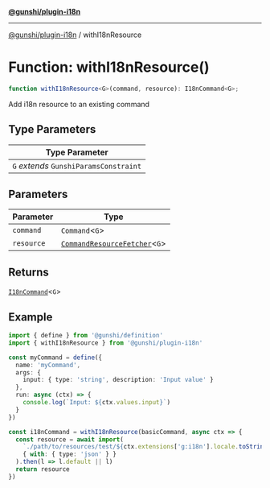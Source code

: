 [**@gunshi/plugin-i18n**](../index.md)

***

[@gunshi/plugin-i18n](../index.md) / withI18nResource

# Function: withI18nResource()

```ts
function withI18nResource<G>(command, resource): I18nCommand<G>;
```

Add i18n resource to an existing command

## Type Parameters

| Type Parameter |
| ------ |
| `G` *extends* `GunshiParamsConstraint` |

## Parameters

| Parameter | Type |
| ------ | ------ |
| `command` | `Command`\<`G`\> |
| `resource` | [`CommandResourceFetcher`](../type-aliases/CommandResourceFetcher.md)\<`G`\> |

## Returns

[`I18nCommand`](../interfaces/I18nCommand.md)\<`G`\>

## Example

```ts
import { define } from '@gunshi/definition'
import { withI18nResource } from '@gunshi/plugin-i18n'

const myCommand = define({
  name: 'myCommand',
  args: {
    input: { type: 'string', description: 'Input value' }
  },
  run: async (ctx) => {
    console.log(`Input: ${ctx.values.input}`)
  }
})

const i18nCommand = withI18nResource(basicCommand, async ctx => {
  const resource = await import(
    `./path/to/resources/test/${ctx.extensions['g:i18n'].locale.toString()}.json`,
    { with: { type: 'json' } }
  ).then(l => l.default || l)
  return resource
})
```

